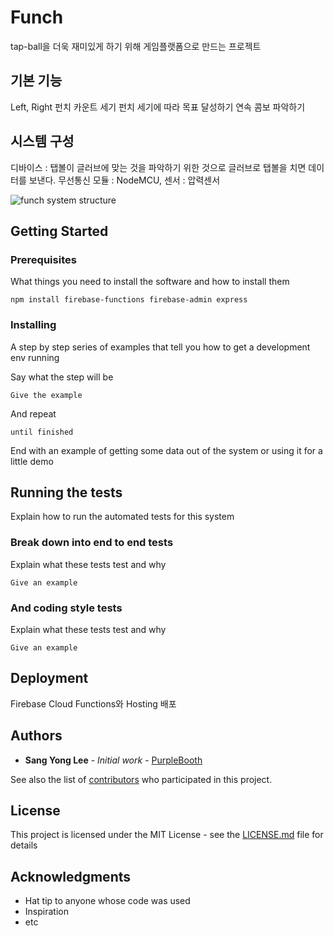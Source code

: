 # Funch
tap-ball을 더욱 재미있게 하기 위해 게임플랫폼으로 만드는 프로젝트

## 기본 기능
Left, Right 펀치 카운트 세기
펀치 세기에 따라 목표 달성하기
연속 콤보 파악하기

## 시스템 구성
디바이스 : 탭볼이 글러브에 맞는 것을 파악하기 위한 것으로 글러브로 탭볼을 치면 데이터를 보낸다. 
무선통신 모듈 : NodeMCU, 센서 : 압력센서

![funch system structure](https://github.com/forearth/funch/raw/img/funch_system.png)


## Getting Started


### Prerequisites

What things you need to install the software and how to install them

```
npm install firebase-functions firebase-admin express
```

### Installing

A step by step series of examples that tell you how to get a development env running

Say what the step will be

```
Give the example
```

And repeat

```
until finished
```

End with an example of getting some data out of the system or using it for a little demo

## Running the tests

Explain how to run the automated tests for this system

### Break down into end to end tests

Explain what these tests test and why

```
Give an example
```

### And coding style tests

Explain what these tests test and why

```
Give an example
```

## Deployment

Firebase Cloud Functions와 Hosting 배포

## Authors

* **Sang Yong Lee** - *Initial work* - [PurpleBooth](https://github.com/forearth/funch)

See also the list of [contributors](https://github.com/your/project/contributors) who participated in this project.

## License

This project is licensed under the MIT License - see the [LICENSE.md](LICENSE.md) file for details

## Acknowledgments

* Hat tip to anyone whose code was used
* Inspiration
* etc
